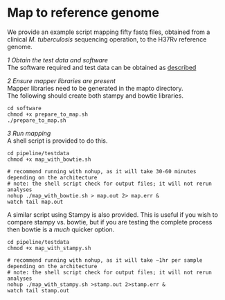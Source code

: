 # Map to reference genome

We provide an example script mapping fifty fastq files, obtained from a clinical *M. tuberculosis* sequencing operation, to the H37Rv reference genome.  

*1 Obtain the test data and software*    
The software required and test data can be obtained as [described](Prerequisites.md)

*2 Ensure mapper libraries are present*    
Mapper libraries need to be generated in the mapto directory.  
The following should create both stampy and bowtie libraries.  
  
```
cd software
chmod +x prepare_to_map.sh
./prepare_to_map.sh
```

*3 Run mapping*       
A shell script is provided to do this.  

```
cd pipeline/testdata
chmod +x map_with_bowtie.sh

# recommend running with nohup, as it will take 30-60 minutes depending on the architecture
# note: the shell script check for output files; it will not rerun analyses
nohup ./map_with_bowtie.sh > map.out 2> map.err &
watch tail map.out

```

A similar script using Stampy is also provided.  This is useful if you wish to compare stampy vs. bowtie,
but if you are testing the complete process then bowtie is a *much* quicker option.
```
cd pipeline/testdata
chmod +x map_with_stampy.sh

# recommend running with nohup, as it will take ~1hr per sample depending on the architecture
# note: the shell script check for output files; it will not rerun analyses
nohup ./map_with_stampy.sh >stamp.out 2>stamp.err &
watch tail stamp.out

```






